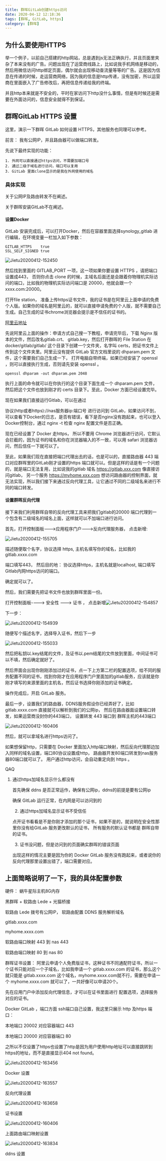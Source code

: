 ```yaml
---
title: 群晖GitLab创建https访问
date: 2020-04-12 12:18:36
tags: [群晖, GitLab, https]
category: [群晖]
---
```


## 为什么要使用HTTPS

举一个例子，以前自己搭建的http网站，总是遇到js无法正确执行，并且页面里夹杂了本来没有的广告。问题出现在了运营商线路上，比如说我手机网络是移动的，然后用微信访问http绑定页面，偶尔就会出现移动查流量等等的广告。这是因为信息在传递的时候，走运营商网络，因为我的信息是http传递，没有加密，所以运营商在里面嵌入了广告修改后，再把信息传递给我的终端。

并且http本来就是不安全的，平时在家访问下http没什么事情，但是有时候还是需要在外面访问的，信息安全就得不到保证。

## 群晖GitLab HTTPS 设置

这里，演示一下群晖 GitLab 如何设置 HTTPS，其他服务也同理可以参考。

前言： 我有公网IP，并且路由器可以做端口转发。

先说下最终实现的功能：
<!--more -->

	1. 外网可以直接通过https访问，不需要加端口号
 	2. 通过二级子域名进行访问，端口可以复用
 	3. GitLab 里面clone显示的是我在外网使用的域名

### 具体实现

关于公网IP及路由转发不在阐述。

关于群晖安装GitLab不在阐述。

#### 设置Docker

GitLab 安装完成后，可以打开Docker，然后在容器里面选择synology_gitlab 进行编辑，在环境变量一栏加入如下参数：

```
GITLAB_HTTPS    true
SSL_SELF_SIGNED true

```



![Jietu20200412-152450](/images/Jietu20200412-152450.jpg)

然后找到里面的 GITLAB_PORT  一项，这一项如果你要设置 HTTPS ，请把端口设置成443， 否则你点击 clone 的时候，主域名后面还是会跟着你物理机实际访问的端口，比如我的物理机实际访问端口是 20000，他就会跟一个 xxxx.com:20000。

打开file station， 准备上传https证书文件，我的证书是在阿里云上面申请的免费个人版。如果你的域名是阿里云的，就可以直接申请免费的个人版，就不需要自己生成。自己生成的证书chrome浏览器会提示是不信任的证书的。

[阿里云地址](https://account.aliyun.com/login/login.htm?oauth_callback=https%3A%2F%2Fyundun.console.aliyun.com%2F%3Fspm%3D5176.6660585.774526198.1.10486bf8kbvNs8%26p%3Dcas%26accounttraceid%3D5c1ad0f604244bc5a47ce4c43ce94b6ditsh%23%2Foverview%2Fcn-hangzhou)

先说阿里云上面的操作：申请方式自己搜一下教程，申请完毕后，下载 Nginx 版本的文件，然后改名gitlab.crt、 gitlab.key，然后打开群晖的 File Station 在docker/gitlab/gitlab/ 这个目录下创建一个文件夹，名字叫 certs，把证书文件上传到这个文件夹里。阿里云没有提供 GitLab 官方文档里说的 dhparam.pem 文件，这个需要我们自己生成一下， 打开电脑自带终端，如果已经安装了 openssl ，则可以直接执行生成，否则请先安装 openssl 。

```shell
openssl dhparam -out dhparam.pem 2048
```

执行上面的命令就可以在你执行的这个目录下面生成一个 dhparam.pem 文件，然后把这个文件也放到刚才的 certs 目录下。至此，Docker 方面已经设置完毕。

现在如果我们直接运行Gitlab，可以在通过 

协议(http或者https)://nas服务器ip:端口号 进行访问到 GitLab，如果访问不到，可以查看下Docker的日志，是否有错误，看下是否nginx没有跑起来，也可以登入Docker控制台，通过 nginx -t 检查 nginx 配置文件是否正确。

现在已经设置了 Docker 走https， 所以不要用 Chrome 浏览器进行访问，它默认会拦截的，因为证书的域名和你在浏览器输入的不一致，可以用 safari 浏览器访问，然后信任一下就可以了。

至此，如果我们现在直接把端口代理出去的话，也是可以的，直接路由器 443 端口对应群晖里的GitLab刚才设置的https 端口就可以。但是这样的话是有一个问题的，就是端口无法复用，比如说我的gitlab 域名 https://gitlab.xxx.com 像直接访问gitlab， 另一个服务 https://myhome.xxx.com 想访问路由器的控制界面，就无法实现，所以我们接下来通过反向代理工具，让它通过不同的二级域名来进行不同的端口转发。



#### 设置群晖反向代理

接下来我们利用群晖自带的反向代理工具来把我们gitlab的20000 端口代理到一个包含有二级域名的域名上面，这样就可以不加端口进行访问。

首先，打开控制面板--->应用程序门户--->反向代理服务器， 点击新增:

![Jietu20200412-155705](/images/Jietu20200412-155705.jpg)

描述随便取个名字，协议选择 https, 主机名填写你的域名，比如我的 gitlab.xxxx.com

端口填写443， 然后目的地： 协议选择https，主机名就是localhost, 端口填写Gitlab内网https访问的端口。

确定就可以了。

然后，我们需要先把证书文件也放到群晖里面一份。

打开控制面板----> 安全性 ---> 证书 ， 点击新增![Jietu20200412-154857](/images/Jietu20200412-154857.jpg)

下一步：

![Jietu20200412-154939](/images/Jietu20200412-154939.jpg)

随便写个描述名字，选择导入证书，然后下一步

![Jietu20200412-155033](/images/Jietu20200412-155033.jpg)

然后把私钥以.key结尾的文件，及证书以.pem结尾的文件放到里面，中间证书可以不填，然后确定就好了。

然后界面会出现你刚刚添加过的证书，点一下上方第二栏的配置选项，给不同的服务配置不同的证书，找到你刚才在应用程序门户里面加的gitlab服务，应该就是你刚才填写的来源里面的主机名，然后证书选择你刚添加的证书确定。

操作完成后，开启 GitLab 服务。

最后一步，设置我们的路由器，DDNS服务假设你已经弄好了，比如 gitlab.xxxx.com 直接就可以解析到我们的公网ip， 然后在路由器面设置端口转发，如果运营商没封你的443端口， 设置转发 443 端口到 群晖主机的443端口

 ![Jietu20200412-160406](/images/Jietu20200412-160406.jpg)

然后，就可以拿域名进行https访问了。



如果想保留http，只需要在 Docker 里面加入http端口映射，然后反向代理那边加入同样的域名设置，端口80协议设置成http， 路由器开发80端口转发到nas服务器80端口就可以了。 用户通过http访问，会自动重定向到 https 。



QAQ

 1. 通过https加域名显示什么都没有

    首先确保 ddns 是否正常运作，确保有公网ip，ddns的前提是要有公网ip

    确保 GitLab 运行正常，在内网是可以访问到的

	2. 通过https加域名显示证书不受信任

    点开证书看看是不是你刚才添加的那个证书，如果不是的，就说明在安全性那里你没有给GitLab 服务更改默认的证书， 所有服务的默认证书都是 群晖自带的证书。

	3. 证书没问题，但是访问到的页面确实群晖的错误页面

    出现这样的情况主要是因为你的 Docker GitLab 服务没有跑起来，或者说你的反向代理那里设置出错了，端口需要对应。



## 上面简略说明了一下，我的具体配置参数

硬件： 蜗牛星际主机8G内存

黑群晖 + 软路由 Lede + 光猫桥接

软路由 Lede 拨号有公网IP， 软路由配置 DDNS 服务解析域名 

gitlab.xxxx.com

myhome.xxxx.com

软路由端口映射  443 到 nas 443

软路由端口映射 80 到  nas 80

群晖证书设置： 阿里云申请个人免费版证书，这种证书不同通配符证书，所以一个证书只能对应一个子域名，比如我申请一个 gitlab.xxxx.com 的证书，那么这个就只能是 gitlab.xxxx.com 这个域名，myhome.xxxx.com就不行，需要在申请一个 myhome.xxxx.com 就可以了，一共好像可以申请20个。

先在应用门户中添加反向代理信息，才可以在证书里面进行 配置选项，选择服务对应的证书。

Docker GitLab ，端口方面 ssh端口自己设置，我这里只展示 http 及https 端口：

本地端口 20002 对应容器端口 443

本地端口 20000 对应容器端口 80

之所以不仅设置了https也设置了http是因为用户使用http地址可以直接跳转到https的地址，而不是直接显示404 not found。

![Jietu20200412-163456](/images/Jietu20200412-163456.jpg)

Docker 设置

![Jietu20200412-163557](/images/Jietu20200412-163557.jpg)

反向代理设置

![Jietu20200412-163658](/images/Jietu20200412-163658.jpg)

证书设置

![Jietu20200412-160406](/images/Jietu20200412-160406.jpg)

上面路由端口映射设置

![Jietu20200412-163834](/images/Jietu20200412-163834.jpg)

ddns 设置

